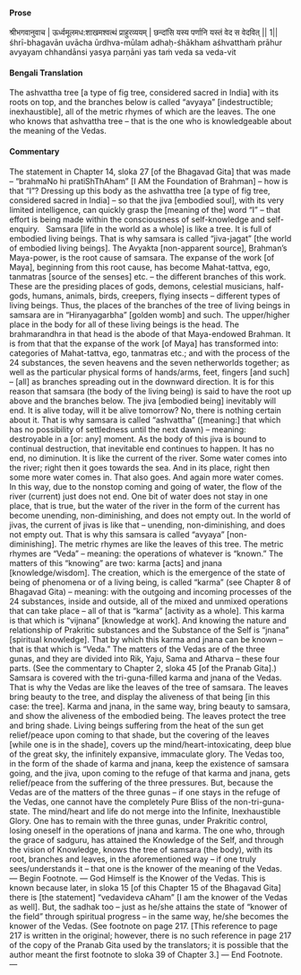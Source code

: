 #### Prose 

श्रीभगवानुवाच |
ऊर्ध्वमूलमध:शाखमश्वत्थं प्राहुरव्ययम् |
छन्दांसि यस्य पर्णानि यस्तं वेद स वेदवित् || 1||
śhrī-bhagavān uvācha
ūrdhva-mūlam adhaḥ-śhākham aśhvatthaṁ prāhur avyayam
chhandānsi yasya parṇāni yas taṁ veda sa veda-vit

 #### Bengali Translation 

The ashvattha tree [a type of fig tree, considered sacred in India] with its roots on top, and the branches below is called “avyaya” [indestructible; inexhaustible], all of the metric rhymes of which are the leaves. The one who knows that ashvattha tree – that is the one who is knowledgeable about the meaning of the Vedas.

 #### Commentary 

The statement in Chapter 14, sloka 27 [of the Bhagavad Gita] that was made – “brahmaNo hi pratiShThAham” [I AM the Foundation of Brahman] – how is that “I”? Dressing up this body as the ashvattha tree [a type of fig tree, considered sacred in India] – so that the jiva [embodied soul], with its very limited intelligence, can quickly grasp the [meaning of the] word “I” – that effort is being made within the consciousness of self-knowledge and self-enquiry.
 
Samsara [life in the world as a whole] is like a tree. It is full of embodied living beings. That is why samsara is called “jiva-jagat” [the world of embodied living beings]. The Avyakta [non-apparent source], Brahman’s Maya-power, is the root cause of samsara. The expanse of the work [of Maya], beginning from this root cause, has become Mahat-tattva, ego, tanmatras [source of the senses] etc. – the different branches of this work. These are the presiding places of gods, demons, celestial musicians, half-gods, humans, animals, birds, creepers, flying insects – different types of living beings. Thus, the places of the branches of the tree of living beings in samsara are in “Hiranyagarbha” [golden womb] and such. The upper/higher place in the body for all of these living beings is the head. The brahmarandhra in that head is the abode of that Maya-endowed Brahman. It is from that that the expanse of the work [of Maya] has transformed into: categories of Mahat-tattva, ego, tanmatras etc.; and with the process of the 24 substances, the seven heavens and the seven netherworlds together; as well as the particular physical forms of hands/arms, feet, fingers [and such] – [all] as branches spreading out in the downward direction. It is for this reason that samsara (the body of the living being) is said to have the root up above and the branches below. The jiva [embodied being] inevitably will end. It is alive today, will it be alive tomorrow? No, there is nothing certain about it. That is why samsara is called “ashvattha” ([meaning:] that which has no possibility of settledness until the next dawn) – meaning: destroyable in a [or: any] moment. As the body of this jiva is bound to continual destruction, that inevitable end continues to happen. It has no end, no diminution. It is like the current of the river. Some water comes into the river; right then it goes towards the sea. And in its place, right then some more water comes in. That also goes. And again more water comes. In this way, due to the nonstop coming and going of water, the flow of the river (current) just does not end. One bit of water does not stay in one place, that is true, but the water of the river in the form of the current has become unending, non-diminishing, and does not empty out. In the world of jivas, the current of jivas is like that – unending, non-diminishing, and does not empty out. That is why this samsara is called “avyaya” [non-diminishing]. The metric rhymes are like the leaves of this tree. The metric rhymes are “Veda” – meaning: the operations of whatever is “known.” The matters of this “knowing” are two: karma [acts] and jnana [knowledge/wisdom]. The creation, which is the emergence of the state of being of phenomena or of a living being, is called “karma” (see Chapter 8 of Bhagavad Gita) – meaning: with the outgoing and incoming processes of the 24 substances, inside and outside, all of the mixed and unmixed operations that can take place – all of that is “karma” [activity as a whole]. This karma is that which is “vijnana” [knowledge at work]. And knowing the nature and relationship of Prakritic substances and the Substance of the Self is “jnana” [spiritual knowledge]. That by which this karma and jnana can be known – that is that which is “Veda.” The matters of the Vedas are of the three gunas, and they are divided into Rik, Yaju, Sama and Atharva – these four parts. (See the commentary to Chapter 2, sloka 45 [of the Pranab Gita].) Samsara is covered with the tri-guna-filled karma and jnana of the Vedas. That is why the Vedas are like the leaves of the tree of samsara. The leaves bring beauty to the tree, and display the aliveness of that being [in this case: the tree]. Karma and jnana, in the same way, bring beauty to samsara, and show the aliveness of the embodied being. The leaves protect the tree and bring shade. Living beings suffering from the heat of the sun get relief/peace upon coming to that shade, but the covering of the leaves [while one is in the shade], covers up the mind/heart-intoxicating, deep blue of the great sky, the infinitely expansive, immaculate glory. The Vedas too, in the form of the shade of karma and jnana, keep the existence of samsara going, and the jiva, upon coming to the refuge of that karma and jnana, gets relief/peace from the suffering of the three pressures. But, because the Vedas are of the matters of the three gunas – if one stays in the refuge of the Vedas, one cannot have the completely Pure Bliss of the non-tri-guna-state. The mind/heart and life do not merge into the Infinite, Inexhaustible Glory. One has to remain with the three gunas, under Prakritic control, losing oneself in the operations of jnana and karma. The one who, through the grace of sadguru, has attained the Knowledge of the Self, and through the vision of Knowledge, knows the tree of samsara (the body), with its root, branches and leaves, in the aforementioned way – if one truly sees/understands it – that one is the knower of the meaning of the Vedas. — Begin Footnote. — God Himself is the Knower of the Vedas. This is known because later, in sloka 15 [of this Chapter 15 of the Bhagavad Gita] there is [the statement] “vedavideva cAham” [I am the knower of the Vedas as well]. But, the sadhak too – just as he/she attains the state of “knower of the field” through spiritual progress – in the same way, he/she becomes the knower of the Vedas. (See footnote on page 217. [This reference to page 217 is written in the original; however, there is no such reference in page 217 of the copy of the Pranab Gita used by the translators; it is possible that the author meant the first footnote to sloka 39 of Chapter 3.] — End Footnote. —